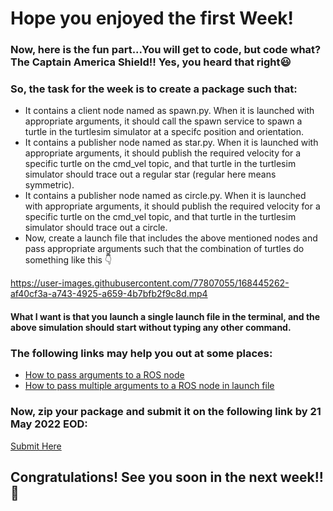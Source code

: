 # Hope you enjoyed the first Week!
### Now, here is the fun part...You will get to code, but code what? The Captain America Shield!! Yes, you heard that right😃

### So, the task for the week is to create a package such that:
- It contains a client node named as spawn.py. When it is launched with appropriate arguments, it should call the spawn service to spawn a turtle in the turtlesim simulator at a specifc position and orientation.
- It contains a publisher node named as star.py. When it is launched with appropriate arguments, it should publish the required velocity for a specific turtle on the cmd_vel topic, and that turtle in the turtlesim simulator should trace out a regular star (regular here means symmetric).
- It contains a publisher node named as circle.py. When it is launched with appropriate arguments, it should publish the required velocity for a specific turtle on the cmd_vel topic, and that turtle in the turtlesim simulator should trace out a circle.
- Now, create a launch file that includes the above mentioned nodes and pass appropriate arguments such that the combination of turtles do something like this 👇


https://user-images.githubusercontent.com/77807055/168445262-af40cf3a-a743-4925-a659-4b7bfb2f9c8d.mp4


#### What I want is that you launch a single launch file in the terminal, and the above simulation should start without typing any other command.
### The following links may help you out at some places:
- [How to pass arguments to a ROS node](https://www.youtube.com/watch?v=acqi7tmuFS8)
- [How to pass multiple arguments to a ROS node in launch file](https://www.codegrepper.com/code-examples/whatever/ros+launch+file+with+args)

### Now, zip your package and submit it on the following link by 21 May 2022 EOD:
[Submit Here](https://forms.gle/zhuFSgfWs4W1fBMYA)

## Congratulations! See you soon in the next week!! 🎉

